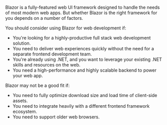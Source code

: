 Blazor is a fully-featured web UI framework designed to handle the needs of most modern web apps. But whether Blazor is the right framework for you depends on a number of factors.

You should consider using Blazor for web development if:

- You're looking for a highly-productive full stack web development solution.
- You need to deliver web experiences quickly without the need for a separate frontend development team.
- You're already using .NET, and you want to leverage your existing .NET skills and resources on the web.
- You need a high-performance and highly scalable backend to power your web app.

Blazor may not be a good fit if:

- You need to fully optimize download size and load time of client-side assets.
- You need to integrate heavily with a different frontend framework ecosystem.
- You need to support older web browsers.
